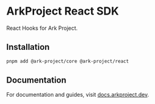 # ArkProject React SDK

React Hooks for Ark Project.

## Installation

```bash
pnpm add @ark-project/core @ark-project/react
```

## Documentation

For documentation and guides, visit [docs.arkproject.dev](https://docs.arkproject.dev/sdk-react/getting-started).
